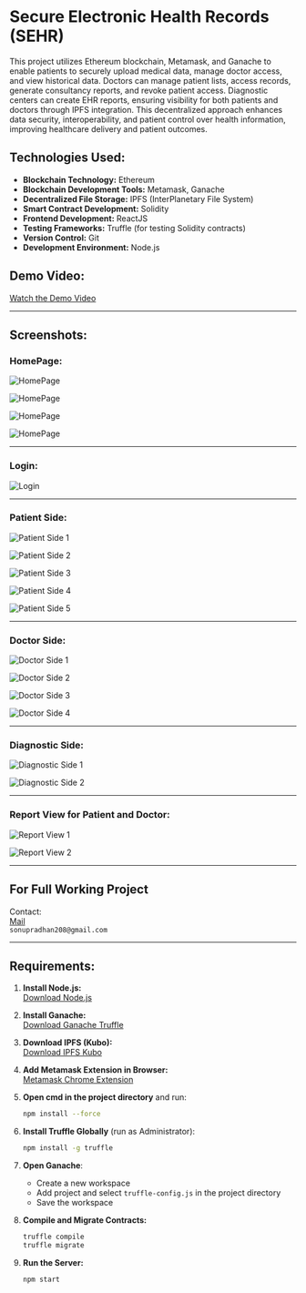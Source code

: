 # Secure Electronic Health Records (SEHR)

This project utilizes Ethereum blockchain, Metamask, and Ganache to enable patients to securely upload medical data, manage doctor access, and view historical data. Doctors can manage patient lists, access records, generate consultancy reports, and revoke patient access. Diagnostic centers can create EHR reports, ensuring visibility for both patients and doctors through IPFS integration. This decentralized approach enhances data security, interoperability, and patient control over health information, improving healthcare delivery and patient outcomes.

## Technologies Used:

- **Blockchain Technology:** Ethereum
- **Blockchain Development Tools:** Metamask, Ganache
- **Decentralized File Storage:** IPFS (InterPlanetary File System)
- **Smart Contract Development:** Solidity
- **Frontend Development:** ReactJS
- **Testing Frameworks:** Truffle (for testing Solidity contracts)
- **Version Control:** Git
- **Development Environment:** Node.js

## Demo Video:
[Watch the Demo Video](https://www.youtube.com/watch?v=3W5-6diqvV0)

---

## Screenshots:

### HomePage:

![HomePage](https://github.com/Sonu208/Secure-Electronic-Health-Records/assets/99793746/2ba73782-e348-45f3-94fd-a3a7ba52db5c)

![HomePage](https://github.com/Sonu208/Secure-Electronic-Health-Records/assets/99793746/ae69f2bf-c90f-470d-8b79-ceae8fd99c39)

![HomePage](https://github.com/Sonu208/Secure-Electronic-Health-Records/assets/99793746/fc3cc94b-479e-48a0-a5e3-6019c39320cc)

![HomePage](https://github.com/Sonu208/Secure-Electronic-Health-Records/assets/99793746/8d4e5c04-f277-441e-bf6f-02bcc968580d)

---

### Login:

![Login](https://github.com/Sonu208/Secure-Electronic-Health-Records/assets/99793746/0cadee31-7af2-4fdf-a3bb-af8ac937534e)

---

### Patient Side:

![Patient Side 1](https://github.com/Sonu208/Secure-Electronic-Health-Records/assets/99793746/64b725c9-061f-4cea-a630-1602666dd374)

![Patient Side 2](https://github.com/Sonu208/Secure-Electronic-Health-Records/assets/99793746/ce4e1dd6-e2bd-48f9-b185-0350a2fa53ae)

![Patient Side 3](https://github.com/Sonu208/Secure-Electronic-Health-Records/assets/99793746/8801fd68-f1b4-48ab-b646-254eb9391b5e)

![Patient Side 4](https://github.com/Sonu208/Secure-Electronic-Health-Records/assets/99793746/2e17c358-89b6-4c74-afec-6f07db6515d4)

![Patient Side 5](https://github.com/Sonu208/Secure-Electronic-Health-Records/assets/99793746/98283e49-c4cc-41ba-95b0-1a2e1afbff77)

---

### Doctor Side:

![Doctor Side 1](https://github.com/Sonu208/Secure-Electronic-Health-Records/assets/99793746/6761f2ab-7133-424a-b997-a5ca4bca2553)

![Doctor Side 2](https://github.com/Sonu208/Secure-Electronic-Health-Records/assets/99793746/d4c03b71-916c-4fb5-8d37-34e5244b7ea0)

![Doctor Side 3](https://github.com/Sonu208/Secure-Electronic-Health-Records/assets/99793746/e328184c-f7b8-422e-9945-58820179cc7b)

![Doctor Side 4](https://github.com/Sonu208/Secure-Electronic-Health-Records/assets/99793746/1572acf6-fd11-4044-9075-f8604de5657a)

---

### Diagnostic Side:

![Diagnostic Side 1](https://github.com/Sonu208/Secure-Electronic-Health-Records/assets/99793746/f66e9981-6b98-483c-bf25-560bc13f5fc0)

![Diagnostic Side 2](https://github.com/Sonu208/Secure-Electronic-Health-Records/assets/99793746/f51db8b9-95d9-418e-ba42-f38e397de263)

---

### Report View for Patient and Doctor:

![Report View 1](https://github.com/Sonu208/Secure-Electronic-Health-Records/assets/99793746/b5549f81-7dd3-4e2c-8514-b44ed045fec2)

![Report View 2](https://github.com/Sonu208/Secure-Electronic-Health-Records/assets/99793746/c3b6c074-1fc2-4f92-a2ec-f4a3b6b0d4b2)

---

## For Full Working Project

Contact:  
[Mail](mailto:sonupradhan208@gmail.com?Subject=ehr-blockchain&Body=Hi,)  
`sonupradhan208@gmail.com`

---

## Requirements:

1. **Install Node.js:**  
   [Download Node.js](https://nodejs.org/en/download/)

2. **Install Ganache:**  
   [Download Ganache Truffle](https://www.trufflesuite.com/ganache)

3. **Download IPFS (Kubo):**  
   [Download IPFS Kubo](https://dist.ipfs.tech/#go-ipfs)

4. **Add Metamask Extension in Browser:**  
   [Metamask Chrome Extension](https://chrome.google.com/webstore/detail/metamask/nkbihfbeogaeaoehlefnkodbefgpgknn?hl=en-US)

5. **Open cmd in the project directory** and run:
   ```bash
   npm install --force
   ```

6. **Install Truffle Globally** (run as Administrator):
   ```bash
   npm install -g truffle
   ```

7. **Open Ganache**:
   - Create a new workspace
   - Add project and select `truffle-config.js` in the project directory
   - Save the workspace

8. **Compile and Migrate Contracts:**
   ```bash
   truffle compile
   truffle migrate
   ```

9. **Run the Server:**
   ```bash
   npm start
   ```


